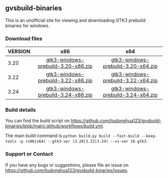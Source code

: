 ## gvsbuild-binaries

This is an unofficial site for viewing and downloading GTK3 prebuild binaries for windows.

### Download files

| VERSION     | x86         | x64         |
| :---        |    :----:   |    :----:   |
| 3.20        | [gtk3-windows-prebuild-3.20-x86.zip](https://github.com/liudonghua123/gvsbuild-binaries/releases/download/latest/gtk3-windows-prebuild-3.20-x86.zip)       | [gtk3-windows-prebuild-3.20-x64.zip](https://github.com/liudonghua123/gvsbuild-binaries/releases/download/latest/gtk3-windows-prebuild-3.20-x64.zip)   |
| 3.22        | [gtk3-windows-prebuild-3.22-x86.zip](https://github.com/liudonghua123/gvsbuild-binaries/releases/download/latest/gtk3-windows-prebuild-3.22-x86.zip)       | [gtk3-windows-prebuild-3.22-x64.zip](https://github.com/liudonghua123/gvsbuild-binaries/releases/download/latest/gtk3-windows-prebuild-3.22-x64.zip)   |
| 3.24        | [gtk3-windows-prebuild-3.24-x86.zip](https://github.com/liudonghua123/gvsbuild-binaries/releases/download/latest/gtk3-windows-prebuild-3.24-x86.zip)       | [gtk3-windows-prebuild-3.24-x64.zip](https://github.com/liudonghua123/gvsbuild-binaries/releases/download/latest/gtk3-windows-prebuild-3.24-x64.zip)   |

### Build details

You can find the build script on https://github.com/liudonghua123/gvsbuild-binaries/blob/main/.github/workflows/build.yml.

The main build command is `python build.py build --fast-build --keep-tools -p (x86|x64) --gtk3-ver (3.20|3.22|3.24) --vs-ver 16 gtk3`.

### Support or Contact

If you have any bugs or suggestions, please file an issue on https://github.com/liudonghua123/gvsbuild-binaries/issues.
